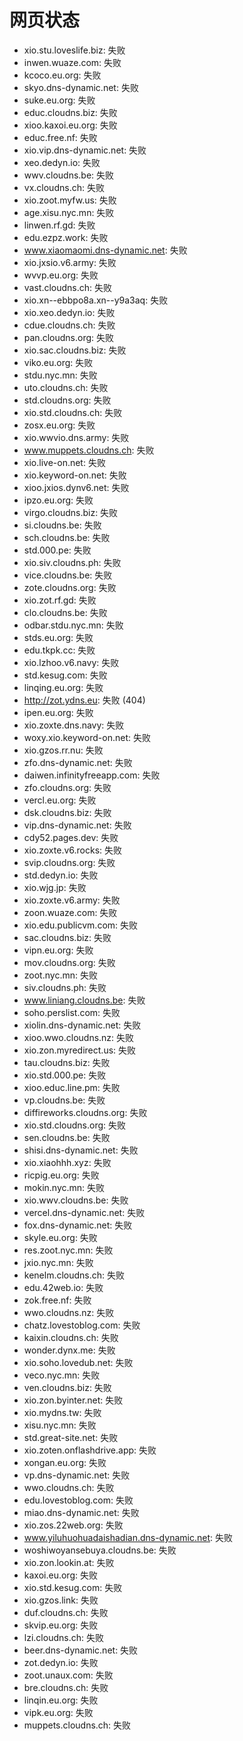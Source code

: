 # 网页状态
- xio.stu.loveslife.biz: 失败
- inwen.wuaze.com: 失败
- kcoco.eu.org: 失败
- skyo.dns-dynamic.net: 失败
- suke.eu.org: 失败
- educ.cloudns.biz: 失败
- xioo.kaxoi.eu.org: 失败
- educ.free.nf: 失败
- xio.vip.dns-dynamic.net: 失败
- xeo.dedyn.io: 失败
- wwv.cloudns.be: 失败
- vx.cloudns.ch: 失败
- xio.zoot.myfw.us: 失败
- age.xisu.nyc.mn: 失败
- linwen.rf.gd: 失败
- edu.ezpz.work: 失败
- www.xiaomaomi.dns-dynamic.net: 失败
- xio.jxsio.v6.army: 失败
- wvvp.eu.org: 失败
- vast.cloudns.ch: 失败
- xio.xn--ebbpo8a.xn--y9a3aq: 失败
- xio.xeo.dedyn.io: 失败
- cdue.cloudns.ch: 失败
- pan.cloudns.org: 失败
- xio.sac.cloudns.biz: 失败
- viko.eu.org: 失败
- stdu.nyc.mn: 失败
- uto.cloudns.ch: 失败
- std.cloudns.org: 失败
- xio.std.cloudns.ch: 失败
- zosx.eu.org: 失败
- xio.wwvio.dns.army: 失败
- www.muppets.cloudns.ch: 失败
- xio.live-on.net: 失败
- xio.keyword-on.net: 失败
- xioo.jxios.dynv6.net: 失败
- ipzo.eu.org: 失败
- virgo.cloudns.biz: 失败
- si.cloudns.be: 失败
- sch.cloudns.be: 失败
- std.000.pe: 失败
- xio.siv.cloudns.ph: 失败
- vice.cloudns.be: 失败
- zote.cloudns.org: 失败
- xio.zot.rf.gd: 失败
- clo.cloudns.be: 失败
- odbar.stdu.nyc.mn: 失败
- stds.eu.org: 失败
- edu.tkpk.cc: 失败
- xio.lzhoo.v6.navy: 失败
- std.kesug.com: 失败
- linqing.eu.org: 失败
- http://zot.ydns.eu: 失败 (404)
- ipen.eu.org: 失败
- xio.zoxte.dns.navy: 失败
- woxy.xio.keyword-on.net: 失败
- xio.gzos.rr.nu: 失败
- zfo.dns-dynamic.net: 失败
- daiwen.infinityfreeapp.com: 失败
- zfo.cloudns.org: 失败
- vercl.eu.org: 失败
- dsk.cloudns.biz: 失败
- vip.dns-dynamic.net: 失败
- cdy52.pages.dev: 失败
- xio.zoxte.v6.rocks: 失败
- svip.cloudns.org: 失败
- std.dedyn.io: 失败
- xio.wjg.jp: 失败
- xio.zoxte.v6.army: 失败
- zoon.wuaze.com: 失败
- xio.edu.publicvm.com: 失败
- sac.cloudns.biz: 失败
- vipn.eu.org: 失败
- mov.cloudns.org: 失败
- zoot.nyc.mn: 失败
- siv.cloudns.ph: 失败
- www.liniang.cloudns.be: 失败
- soho.perslist.com: 失败
- xiolin.dns-dynamic.net: 失败
- xioo.wwo.cloudns.nz: 失败
- xio.zon.myredirect.us: 失败
- tau.cloudns.biz: 失败
- xio.std.000.pe: 失败
- xioo.educ.line.pm: 失败
- vp.cloudns.be: 失败
- diffireworks.cloudns.org: 失败
- xio.std.cloudns.org: 失败
- sen.cloudns.be: 失败
- shisi.dns-dynamic.net: 失败
- xio.xiaohhh.xyz: 失败
- ricpig.eu.org: 失败
- mokin.nyc.mn: 失败
- xio.wwv.cloudns.be: 失败
- vercel.dns-dynamic.net: 失败
- fox.dns-dynamic.net: 失败
- skyle.eu.org: 失败
- res.zoot.nyc.mn: 失败
- jxio.nyc.mn: 失败
- kenelm.cloudns.ch: 失败
- edu.42web.io: 失败
- zok.free.nf: 失败
- wwo.cloudns.nz: 失败
- chatz.lovestoblog.com: 失败
- kaixin.cloudns.ch: 失败
- wonder.dynx.me: 失败
- xio.soho.lovedub.net: 失败
- veco.nyc.mn: 失败
- ven.cloudns.biz: 失败
- xio.zon.byinter.net: 失败
- xio.mydns.tw: 失败
- xisu.nyc.mn: 失败
- std.great-site.net: 失败
- xio.zoten.onflashdrive.app: 失败
- xongan.eu.org: 失败
- vp.dns-dynamic.net: 失败
- wwo.cloudns.ch: 失败
- edu.lovestoblog.com: 失败
- miao.dns-dynamic.net: 失败
- xio.zos.22web.org: 失败
- www.yiluhuohuadaishadian.dns-dynamic.net: 失败
- woshiwoyansebuya.cloudns.be: 失败
- xio.zon.lookin.at: 失败
- kaxoi.eu.org: 失败
- xio.std.kesug.com: 失败
- xio.gzos.link: 失败
- duf.cloudns.ch: 失败
- skvip.eu.org: 失败
- lzi.cloudns.ch: 失败
- beer.dns-dynamic.net: 失败
- zot.dedyn.io: 失败
- zoot.unaux.com: 失败
- bre.cloudns.ch: 失败
- linqin.eu.org: 失败
- vipk.eu.org: 失败
- muppets.cloudns.ch: 失败
